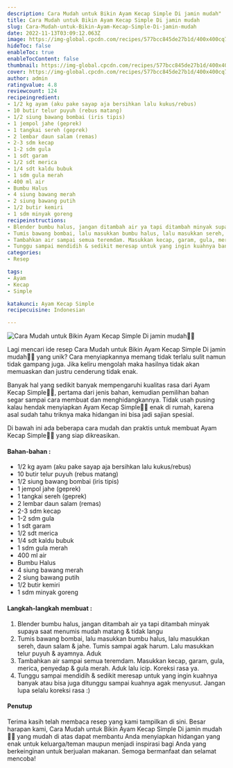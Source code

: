 ```yaml
---
description: Cara Mudah untuk Bikin Ayam Kecap Simple Di jamin mudah"
title: Cara Mudah untuk Bikin Ayam Kecap Simple Di jamin mudah
slug: Cara-Mudah-untuk-Bikin-Ayam-Kecap-Simple-Di-jamin-mudah
date: 2022-11-13T03:09:12.063Z
image: https://img-global.cpcdn.com/recipes/577bcc845de27b1d/400x400cq70/photo.jpg
hideToc: false
enableToc: true
enableTocContent: false
thumbnail: https://img-global.cpcdn.com/recipes/577bcc845de27b1d/400x400cq70/photo.jpg
cover: https://img-global.cpcdn.com/recipes/577bcc845de27b1d/400x400cq70/photo.jpg
author: admin
ratingvalue: 4.8
reviewcount: 124
recipeingredient:
- 1/2 kg ayam (aku pake sayap aja bersihkan lalu kukus/rebus)
- 10 butir telur puyuh (rebus matang)
- 1/2 siung bawang bombai (iris tipis)
- 1 jempol jahe (geprek)
- 1 tangkai sereh (geprek)
- 2 lembar daun salam (remas)
- 2-3 sdm kecap
- 1-2 sdm gula
- 1 sdt garam
- 1/2 sdt merica
- 1/4 sdt kaldu bubuk
- 1 sdm gula merah
- 400 ml air
- Bumbu Halus
- 4 siung bawang merah
- 2 siung bawang putih
- 1/2 butir kemiri
- 1 sdm minyak goreng
recipeinstructions:
- Blender bumbu halus, jangan ditambah air ya tapi ditambah minyak supaya saat menumis mudah matang & tidak langu
- Tumis bawang bombai, lalu masukkan bumbu halus, lalu masukkan sereh, daun salam & jahe. Tumis sampai agak harum. Lalu masukkan telur puyuh & ayamnya. Aduk
- Tambahkan air sampai semua teremdam. Masukkan kecap, garam, gula, merica, penyedap & gula merah. Aduk lalu icip. Koreksi rasa ya.
- Tunggu sampai mendidih & sedikit meresap untuk yang ingin kuahnya banyak atau bisa juga ditunggu sampai kuahnya agak menyusut. Jangan lupa selalu koreksi rasa :)
categories:
- Resep

tags:
- Ayam
- Kecap
- Simple

katakunci: Ayam Kecap Simple
recipecuisine: Indonesian

---
```


![Cara Mudah untuk Bikin Ayam Kecap Simple Di jamin mudah👩‍🍳](https://img-global.cpcdn.com/recipes/577bcc845de27b1d/400x400cq70/photo.jpg)

Lagi mencari ide resep Cara Mudah untuk Bikin Ayam Kecap Simple Di jamin mudah👩‍🍳 yang unik? Cara menyiapkannya memang tidak terlalu sulit namun tidak gampang juga. Jika keliru mengolah maka hasilnya tidak akan memuaskan dan justru cenderung tidak enak.

Banyak hal yang sedikit banyak mempengaruhi kualitas rasa dari Ayam Kecap Simple👩‍🍳, pertama dari jenis bahan, kemudian pemilihan bahan segar sampai cara membuat dan menghidangkannya. Tidak usah pusing kalau hendak menyiapkan Ayam Kecap Simple👩‍🍳 enak di rumah, karena asal sudah tahu triknya maka hidangan ini bisa jadi sajian spesial.

Di bawah ini ada beberapa cara mudah dan praktis untuk membuat Ayam Kecap Simple👩‍🍳 yang siap dikreasikan.

<!--inarticleads1-->

#### Bahan-bahan :

- 1/2 kg ayam (aku pake sayap aja bersihkan lalu kukus/rebus)
- 10 butir telur puyuh (rebus matang)
- 1/2 siung bawang bombai (iris tipis)
- 1 jempol jahe (geprek)
- 1 tangkai sereh (geprek)
- 2 lembar daun salam (remas)
- 2-3 sdm kecap
- 1-2 sdm gula
- 1 sdt garam
- 1/2 sdt merica
- 1/4 sdt kaldu bubuk
- 1 sdm gula merah
- 400 ml air
- Bumbu Halus
- 4 siung bawang merah
- 2 siung bawang putih
- 1/2 butir kemiri
- 1 sdm minyak goreng

<!--inarticleads2-->

#### Langkah-langkah membuat :

1. Blender bumbu halus, jangan ditambah air ya tapi ditambah minyak supaya saat menumis mudah matang & tidak langu
1. Tumis bawang bombai, lalu masukkan bumbu halus, lalu masukkan sereh, daun salam & jahe. Tumis sampai agak harum. Lalu masukkan telur puyuh & ayamnya. Aduk
1. Tambahkan air sampai semua teremdam. Masukkan kecap, garam, gula, merica, penyedap & gula merah. Aduk lalu icip. Koreksi rasa ya.
1. Tunggu sampai mendidih & sedikit meresap untuk yang ingin kuahnya banyak atau bisa juga ditunggu sampai kuahnya agak menyusut. Jangan lupa selalu koreksi rasa :)

#### Penutup

Terima kasih telah membaca resep yang kami tampilkan di sini. Besar harapan kami, Cara Mudah untuk Bikin Ayam Kecap Simple Di jamin mudah👩‍🍳 yang mudah di atas dapat membantu Anda menyiapkan hidangan yang enak untuk keluarga/teman maupun menjadi inspirasi bagi Anda yang berkeinginan untuk berjualan makanan. Semoga bermanfaat dan selamat mencoba!